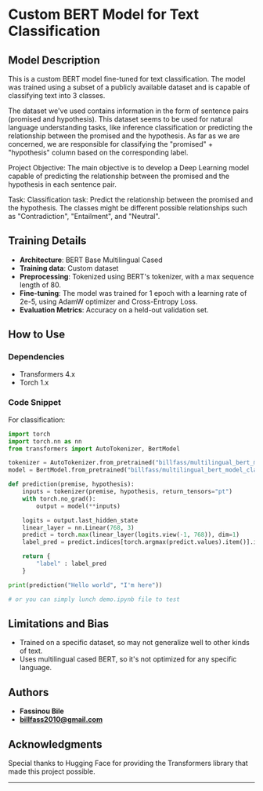 

# Custom BERT Model for Text Classification

## Model Description

This is a custom BERT model fine-tuned for text classification. The model was trained using a subset of a publicly available dataset and is capable of classifying text into 3 classes.

The dataset we've used contains information in the form of sentence pairs (promised and hypothesis). This dataset seems to be used for natural language understanding tasks, like inference classification or predicting the relationship between the promised and the hypothesis. As far as we are concerned, we are responsible for classifying the "promised" + "hypothesis" column based on the corresponding label.

Project Objective: The main objective is to develop a Deep Learning model capable of predicting the relationship between the promised and the hypothesis in each sentence pair.

Task: Classification task: Predict the relationship between the promised and the hypothesis. The classes might be different possible relationships such as "Contradiction", "Entailment", and "Neutral".

## Training Details

- **Architecture**: BERT Base Multilingual Cased
- **Training data**: Custom dataset
- **Preprocessing**: Tokenized using BERT's tokenizer, with a max sequence length of 80.
- **Fine-tuning**: The model was trained for 1 epoch with a learning rate of 2e-5, using AdamW optimizer and Cross-Entropy Loss.
- **Evaluation Metrics**: Accuracy on a held-out validation set.
  
## How to Use

### Dependencies
- Transformers 4.x
- Torch 1.x

### Code Snippet

For classification:

```python
import torch
import torch.nn as nn
from transformers import AutoTokenizer, BertModel

tokenizer = AutoTokenizer.from_pretrained("billfass/multilingual_bert_model_classiffication")
model = BertModel.from_pretrained("billfass/multilingual_bert_model_classiffication")

def prediction(premise, hypothesis):
    inputs = tokenizer(premise, hypothesis, return_tensors="pt")
    with torch.no_grad():
        output = model(**inputs)

    logits = output.last_hidden_state
    linear_layer = nn.Linear(768, 3)
    predict = torch.max(linear_layer(logits.view(-1, 768)), dim=1)
    label_pred = predict.indices[torch.argmax(predict.values).item()].item()

    return {
        "label" : label_pred
    }

print(prediction("Hello world", "I'm here"))

# or you can simply lunch demo.ipynb file to test
```

## Limitations and Bias

- Trained on a specific dataset, so may not generalize well to other kinds of text.
- Uses multilingual cased BERT, so it's not optimized for any specific language.

## Authors

- **Fassinou Bile**
- **billfass2010@gmail.com**
  
## Acknowledgments

Special thanks to Hugging Face for providing the Transformers library that made this project possible.

---
